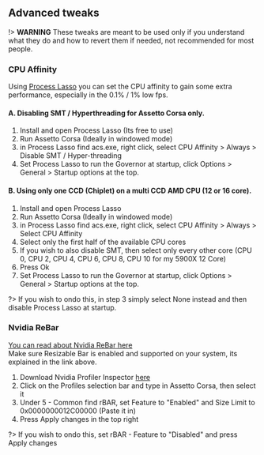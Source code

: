 ## Advanced tweaks
!> **WARNING** These tweaks are meant to be used only if you understand what they do and how to revert them if needed, not recommended for most people.

### CPU Affinity
Using [Process Lasso](https://bitsum.com/) you can set the CPU affinity to gain some extra performance, especially in the 0.1% / 1% low fps.  
#### A. Disabling SMT / Hyperthreading for Assetto Corsa only. 
1. Install and open Process Lasso (Its free to use)
2. Run Assetto Corsa (Ideally in windowed mode)
3. in Process Lasso find acs.exe, right click, select CPU Affinity > Always > Disable SMT / Hyper-threading
4. Set Process Lasso to run the Governor at startup, click Options > General > Startup options at the top.

#### B. Using only one CCD (Chiplet) on a multi CCD AMD CPU (12 or 16 core).
1. Install and open Process Lasso
2. Run Assetto Corsa (Ideally in windowed mode)
3. in Process Lasso find acs.exe, right click, select CPU Affinity > Always > Select CPU Affinity
4. Select only the first half of the available CPU cores
5. If you wish to also disable SMT, then select only every other core (CPU 0, CPU 2, CPU 4, CPU 6, CPU 8, CPU 10 for my 5900X 12 Core)
6. Press Ok
7. Set Process Lasso to run the Governor at startup, click Options > General > Startup options at the top.

?> If you wish to ondo this, in step 3 simply select None instead and then disable Process Lasso at startup.

### Nvidia ReBar
[You can read about Nvidia ReBar here](https://www.rockpapershotgun.com/what-is-resizable-bar-and-should-you-use-it)  
Make sure Resizable Bar is enabled and supported on your system, its explained in the link above.  

1. Download Nvidia Profiler Inspector [here](https://github.com/Orbmu2k/nvidiaProfileInspector/releases)
2. Click on the Profiles selection bar and type in Assetto Corsa, then select it
3. Under 5 - Common find rBAR, set Feature to "Enabled" and Size Limit to 0x0000000012C00000 (Paste it in)
4. Press Apply changes in the top right

?> If you wish to ondo this, set  rBAR - Feature to "Disabled" and press Apply changes
